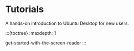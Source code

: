# Tutorials

A hands-on introduction to Ubuntu Desktop for new users.


:::{toctree}
   :maxdepth: 1

get-started-with-the-screen-reader
:::

